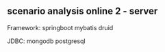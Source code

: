 ## scenario analysis online 2 - server

Framework: springboot mybatis druid

JDBC: mongodb postgresql